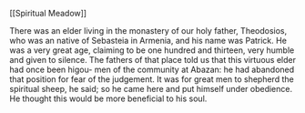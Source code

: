 [[Spiritual Meadow]]
 
There was an elder living in the monastery of our holy father, Theodosios, who was an native of Sebasteia in Armenia, and his name was Patrick. He was a very great age, claiming to be one hundred and thirteen, very humble and given to silence. The fathers of that place told us that this virtuous elder had once been higou- men of the community at Abazan: he had abandoned that position for fear of the judgement. It was for great men to shepherd the spiritual sheep, he said; so he came here and put himself under obedience. He thought this would be more beneficial to his soul.
